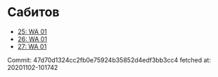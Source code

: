 # Сабитов
- [25: WA 01](25.md)
- [26: WA 01](26.md)
- [27: WA 01](27.md)

Commit: 47d70d1324cc2fb0e75924b35852d4edf3bb3cc4
 fetched at: 20201102-101742
